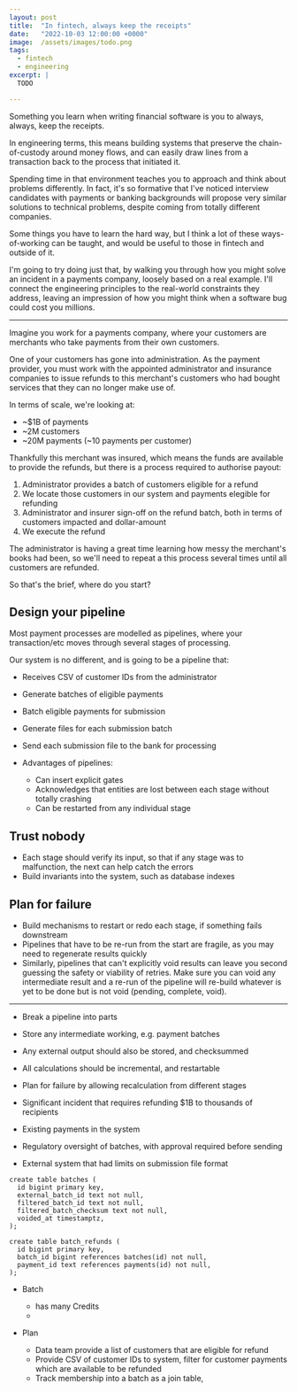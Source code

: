 ```yaml
---
layout: post
title:  "In fintech, always keep the receipts"
date:   "2022-10-03 12:00:00 +0000"
image:  /assets/images/todo.png
tags:
  - fintech
  - engineering
excerpt: |
  TODO

---
```


Something you learn when writing financial software is you to always, always,
keep the receipts.

In engineering terms, this means building systems that preserve the
chain-of-custody around money flows, and can easily draw lines from a
transaction back to the process that initiated it.

Spending time in that environment teaches you to approach and think about
problems differently. In fact, it's so formative that I've noticed interview
candidates with payments or banking backgrounds will propose very similar
solutions to technical problems, despite coming from totally different
companies.

Some things you have to learn the hard way, but I think a lot of these
ways-of-working can be taught, and would be useful to those in fintech and
outside of it.

I'm going to try doing just that, by walking you through how you might solve an
incident in a payments company, loosely based on a real example. I'll connect
the engineering principles to the real-world constraints they address, leaving
an impression of how you might think when a software bug could cost you
millions.

---

Imagine you work for a payments company, where your customers are merchants who
take payments from their own customers.

One of your customers has gone into administration. As the payment provider, you
must work with the appointed administrator and insurance companies to issue
refunds to this merchant's customers who had bought services that they can no
longer make use of.

In terms of scale, we're looking at:

- ~$1B of payments
- ~2M customers
- ~20M payments (~10 payments per customer)

Thankfully this merchant was insured, which means the funds are available to
provide the refunds, but there is a process required to authorise payout:

1. Administrator provides a batch of customers eligible for a refund
2. We locate those customers in our system and payments elegible for refunding
3. Administrator and insurer sign-off on the refund batch, both in terms of
   customers impacted and dollar-amount
4. We execute the refund

The administrator is having a great time learning how messy the merchant's books
had been, so we'll need to repeat a this process several times until all
customers are refunded.

So that's the brief, where do you start?

## Design your pipeline

Most payment processes are modelled as pipelines, where your transaction/etc
moves through several stages of processing.

Our system is no different, and is going to be a pipeline that:

- Receives CSV of customer IDs from the administrator
- Generate batches of eligible payments
- Batch eligible payments for submission
- Generate files for each submission batch
- Send each submission file to the bank for processing

- Advantages of pipelines:
  - Can insert explicit gates
  - Acknowledges that entities are lost between each stage without totally
    crashing
  - Can be restarted from any individual stage

## Trust nobody

- Each stage should verify its input, so that if any stage was to malfunction,
  the next can help catch the errors
- Build invariants into the system, such as database indexes

## Plan for failure

- Build mechanisms to restart or redo each stage, if something fails downstream
- Pipelines that have to be re-run from the start are fragile, as you may need
  to regenerate results quickly
- Similarly, pipelines that can't explicitly void results can leave you second
  guessing the safety or viability of retries. Make sure you can void any
  intermediate result and a re-run of the pipeline will re-build whatever is yet
  to be done but is not void (pending, complete, void).

---

- Break a pipeline into parts
- Store any intermediate working, e.g. payment batches
- Any external output should also be stored, and checksummed
- All calculations should be incremental, and restartable
- Plan for failure by allowing recalculation from different stages

- Significant incident that requires refunding $1B to thousands of recipients
- Existing payments in the system
- Regulatory oversight of batches, with approval required before sending
- External system that had limits on submission file format

```
create table batches (
  id bigint primary key,
  external_batch_id text not null,
  filtered_batch_id text not null,
  filtered_batch_checksum text not null,
  voided_at timestamptz,
);

create table batch_refunds (
  id bigint primary key,
  batch_id bigint references batches(id) not null,
  payment_id text references payments(id) not null,
);
```
- Batch
  - has many Credits
  - 

- Plan
  - Data team provide a list of customers that are eligible for refund
  - Provide CSV of customer IDs to system, filter for customer payments which
    are available to be refunded
  - Track membership into a batch as a join table, 
